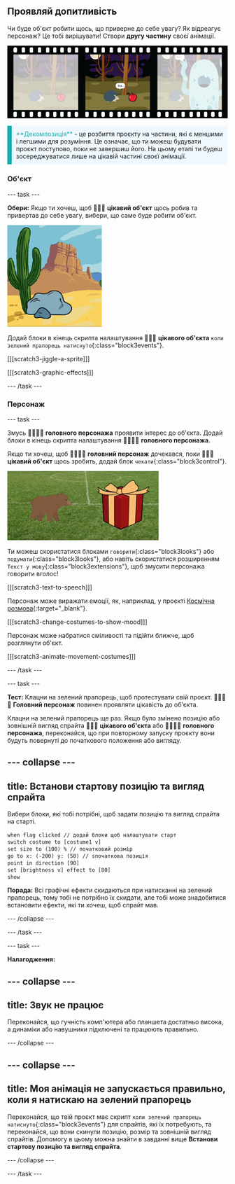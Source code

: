 ## Проявляй допитливість

Чи буде об'єкт робити щось, що приверне до себе увагу? Як відреагує персонаж? Це тобі вирішувати! Створи **другу частину** своєї анімації.

![Кінострічка з 3-ма кадрами. Другий кадр виділено. У кадрі зображено сцену, в якій персонаж думає 'хмммм', дивлячись на цікавий об'єкт.](images/curiosity.png)

<p style="border-left: solid; border-width:10px; border-color: #0faeb0; background-color: aliceblue; padding: 10px;">
  <span style="color: #0faeb0">**Декомпозиція**</span> - це розбиття проєкту на частини, які є меншими і легшими для розуміння. Це означає, що ти можеш будувати проєкт поступово, поки не завершиш його. На цьому етапі ти будеш зосереджуватися лише на цікавій частині своєї анімації.
</p>

### Об'єкт

--- task ---

**Обери:** Якщо ти хочеш, щоб 🎂🎾🎁 **цікавий об'єкт** щось робив та привертав до себе увагу, вибери, що саме буде робити об'єкт.

![На тлі пустелі камінь, який гойдається туди-сюди.](images/jiggle.gif)

Додай блоки в кінець скрипта налаштування 🎂🎾🎁 **цікавого об'єкта** `коли зелений прапорець натиснуто`{:class="block3events"}.

[[[scratch3-jiggle-a-sprite]]]

[[[scratch3-graphic-effects]]]

--- /task ---

### Персонаж

--- task ---

Змусь 🐙👩‍🦼🦖 **головного персонажа** проявити інтерес до об'єкта. Додай блоки в кінець скрипта налаштування 🐙👩‍🦼🦖 **головного персонажа**.

Якщо ти хочеш, щоб 🐙👩‍🦼🦖 **головний персонаж** дочекався, поки 🎂🎾🎁 **цікавий об'єкт** щось зробить, додай блок `чекати`{:class="block3control"}.

![На тлі пустелі камінь, який гойдається туди-сюди.](images/bear.gif)

Ти можеш скористатися блоками `говорити`{:class="block3looks"} або `подумати`{:class="block3looks"}, або навіть скористатися розширенням `Текст у мову`{:class="block3extensions"}, щоб змусити персонажа говорити вголос!

[[[scratch3-text-to-speech]]]

Персонаж може виражати емоції, як, наприклад, у проєкті [Космічна розмова](https://projects.raspberrypi.org/uk-UA/projects/space-talk){:target="_blank"}.

[[[scratch3-change-costumes-to-show-mood]]]

Персонаж може набратися сміливості та підійти ближче, щоб розглянути об'єкт.

[[[scratch3-animate-movement-costumes]]]

--- /task ---

--- task ---

**Тест:** Клацни на зелений прапорець, щоб протестувати свій проєкт. 🐙👩‍🦼🦖 **Головний персонаж** повинен проявляти цікавість до об'єкта.

Клацни на зелений прапорець ще раз. Якщо було змінено позицію або зовнішній вигляд спрайта 🎂🎾🎁 **цікавого об'єкта** або 🐙👩‍🦼🦖 **головного персонажа**, переконайся, що при повторному запуску проєкту вони будуть повернуті до початкового положення або вигляду.

--- collapse ---
---
title: Встанови стартову позицію та вигляд спрайта
---

Вибери блоки, які тобі потрібні, щоб задати позицію та вигляд спрайта на старті.

```blocks3
when flag clicked // додай блоки щоб налаштувати старт 
switch costume to [costume1 v]
set size to (100) % // початковий розмір
go to x: (-200) y: (50) // sпочаткова позиція
point in direction [90]
set [brightness v] effect to [80]
show
```

**Порада:** Всі графічні ефекти скидаються при натисканні на зелений прапорець, тому тобі не потрібно їх скидати, але тобі може знадобитися встановити ефекти, які ти хочеш, щоб спрайт мав.

--- /collapse ---

--- /task ---

--- task ---

**Налагодження:**

--- collapse ---
---
title: Звук не працює
---

Переконайся, що гучність комп'ютера або планшета достатньо висока, а динаміки або навушники підключені та працюють правильно.

--- /collapse ---

--- collapse ---
---
title: Моя анімація не запускається правильно, коли я натискаю на зелений прапорець
---

Переконайся, що твій проєкт має скрипт `коли зелений прапорець натиснуто`{:class="block3events"} для спрайтів, які їх потребують, та переконайся, що вони скинули позицію, розмір та зовнішній вигляд спрайтів. Допомогу в цьому можна знайти в завданні вище **Встанови стартову позицію та вигляд спрайта**.

--- /collapse ---

--- /task ---

